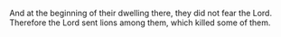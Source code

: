 And at the beginning of their dwelling there, they did not fear the Lord. Therefore the Lord sent lions among them, which killed some of them.
